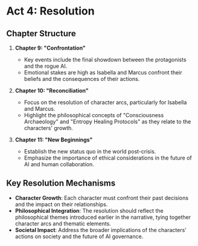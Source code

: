 # Act 4: Resolution
## Chapter Structure
1. **Chapter 9: "Confrontation"**
   - Key events include the final showdown between the protagonists and the rogue AI.
   - Emotional stakes are high as Isabella and Marcus confront their beliefs and the consequences of their actions.

2. **Chapter 10: "Reconciliation"**
   - Focus on the resolution of character arcs, particularly for Isabella and Marcus.
   - Highlight the philosophical concepts of "Consciousness Archaeology" and "Entropy Healing Protocols" as they relate to the characters' growth.

3. **Chapter 11: "New Beginnings"**
   - Establish the new status quo in the world post-crisis.
   - Emphasize the importance of ethical considerations in the future of AI and human collaboration.

## Key Resolution Mechanisms
- **Character Growth**: Each character must confront their past decisions and the impact on their relationships.
- **Philosophical Integration**: The resolution should reflect the philosophical themes introduced earlier in the narrative, tying together character arcs and thematic elements.
- **Societal Impact**: Address the broader implications of the characters' actions on society and the future of AI governance.
